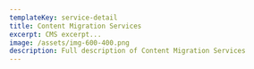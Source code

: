 ```yaml
---
templateKey: service-detail
title: Content Migration Services
excerpt: CMS excerpt...
image: /assets/img-600-400.png
description: Full description of Content Migration Services
---
```

